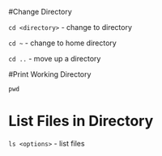#Change Directory

```cd <directory>``` - change to directory

```cd ~``` - change to home directory

```cd ..``` - move up a directory

#Print Working Directory

```pwd```

# List Files in Directory

```ls <options>``` - list files
